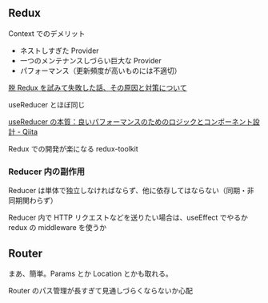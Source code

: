 ## Redux

Context でのデメリット

- ネストしすぎた Provider
- 一つのメンテナンスしづらい巨大な Provider
- パフォーマンス（更新頻度が高いものには不適切）

[脱 Redux を試みて失敗した話、その原因と対策について](https://blog.ojisan.io/datsu-redux-regret/)

useReducer とほぼ同じ

[useReducer の本質：良いパフォーマンスのためのロジックとコンポーネント設計 - Qiita](https://qiita.com/uhyo/items/cea1bd157453a85feebf)

Redux での開発が楽になる redux-toolkit

### Reducer 内の副作用

Reducer は単体で独立しなければならず、他に依存してはならない（同期・非同期関わらず）

Reducer 内で HTTP リクエストなどを送りたい場合は、useEffect でやるか redux の middleware を使うか

## Router

まあ、簡単。Params とか Location とかも取れる。

Router のパス管理が長すぎて見通しづらくならないか心配
